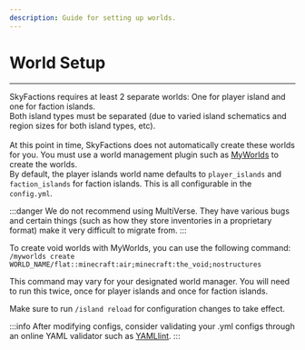 ```yaml
---
description: Guide for setting up worlds.
---
```


# World Setup
---
SkyFactions requires at least 2 separate worlds: One for player island and one for faction islands.\
Both island types must be separated (due to varied island schematics and region sizes for both island types, etc).\
\
At this point in time, SkyFactions does not automatically create these worlds for you. You must use a world management plugin such as [MyWorlds](https://www.spigotmc.org/resources/myworlds.39594/) to create the worlds.\
By default, the player islands world name defaults to `player_islands` and `faction_islands` for faction islands. This is all configurable in the `config.yml`.

:::danger
We do not recommend using MultiVerse. They have various bugs and certain things (such as how they store inventories in a proprietary format) make it very difficult to migrate from.
:::

To create void worlds with MyWorlds, you can use the following command:\
`/myworlds create WORLD_NAME/flat::minecraft:air;minecraft:the_void;nostructures`

This command may vary for your designated world manager. You will need to run this twice, once for player islands and once for faction islands.

Make sure to run `/island reload` for configuration changes to take effect.

:::info
After modifying configs, consider validating your .yml configs through an online YAML validator such as [YAMLlint](https://www.yamllint.com/).
:::
